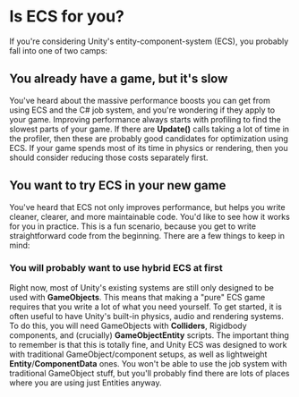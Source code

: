 # Is ECS for you?

If you're considering Unity's entity-component-system (ECS), you probably fall into one of two camps:

## You already have a game, but it's slow

You've heard about the massive performance boosts you can get from using ECS and the C# job system, and you're wondering if they apply to your game. Improving performance always starts with profiling to find the slowest parts of your game. If there are __Update()__ calls taking a lot of time in the profiler, then these are probably good candidates for optimization using ECS. If your game spends most of its time in physics or rendering, then you should consider reducing those costs separately first. 

## You want to try ECS in your new game

You've heard that ECS not only improves performance, but helps you write cleaner, clearer, and more maintainable code. You'd like to see how it works for you in practice.
This is a fun scenario, because you get to write straightforward code from the beginning. There are a few things to keep in mind:

### You will probably want to use hybrid ECS at first

Right now, most of Unity's existing systems are still only designed to be used with __GameObjects__. This means that making a "pure" ECS game requires that you write a lot of what you need yourself. To get started, it is often useful to have Unity's built-in physics, audio and rendering systems. To do this, you will need GameObjects with __Colliders__, Rigidbody components, and (crucially) __GameObjectEntity__ scripts.
The important thing to remember is that this is totally fine, and Unity ECS was designed to work with traditional GameObject/component setups, as well as lightweight __Entity__/__ComponentData__ ones. You won't be able to use the job system with traditional GameObject stuff, but you'll probably find there are lots of places where you are using just Entities anyway.

